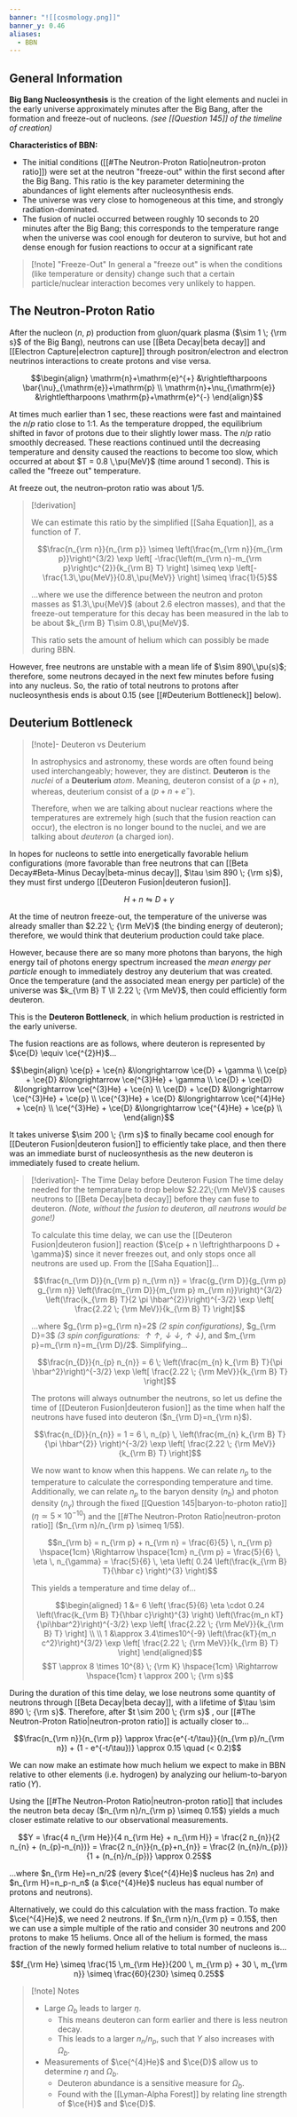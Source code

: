 ```yaml
---
banner: "![[cosmology.png]]"
banner_y: 0.46
aliases:
  - BBN
---
```


## General Information

**Big Bang Nucleosynthesis** is the creation of the light elements and nuclei in the early universe approximately minutes after the Big Bang, after the formation and freeze-out of nucleons. *(see [[Question 145]] of the timeline of creation)*

**Characteristics of BBN:**
- The initial conditions ([[#The Neutron-Proton Ratio|neutron-proton ratio]]) were set at the neutron "freeze-out" within the first second after the Big Bang. This ratio is the key parameter determining the abundances of light elements after nucleosynthesis ends.
- The universe was very close to homogeneous at this time, and strongly radiation-dominated.
- The fusion of nuclei occurred between roughly 10 seconds to 20 minutes after the Big Bang; this corresponds to the temperature range when the universe was cool enough for deuteron to survive, but hot and dense enough for fusion reactions to occur at a significant rate

> [!note] "Freeze-Out"
> In general a "freeze out" is when the conditions (like temperature or density) change such that a certain particle/nuclear interaction becomes very unlikely to happen.

## The Neutron-Proton Ratio

After the nucleon ($n$, $p$) production from gluon/quark plasma ($\sim 1 \; {\rm s}$ of the Big Bang), neutrons can use [[Beta Decay|beta decay]] and [[Electron Capture|electron capture]] through positron/electron and electron neutrinos interactions to create protons and vise versa.

$$\begin{align}
\mathrm{n}+\mathrm{e}^{+} &\rightleftharpoons \bar{\nu}_{\mathrm{e}}+\mathrm{p} \\
\mathrm{n}+\nu_{\mathrm{e}} &\rightleftharpoons \mathrm{p}+\mathrm{e}^{-}
\end{align}$$

At times much earlier than 1 sec, these reactions were fast and maintained the $n/p$ ratio close to 1:1. As the temperature dropped, the equilibrium shifted in favor of protons due to their slightly lower mass. The $n/p$ ratio smoothly decreased. These reactions continued until the decreasing temperature and density caused the reactions to become too slow, which occurred at about $T = 0.8 \,\pu{MeV}$ (time around 1 second). This is called the "freeze out" temperature.

At freeze out, the neutron–proton ratio was about $1/5$. 

> [!derivation] 
> 
> We can estimate this ratio by the simplified [[Saha Equation]], as a function of $T$.
> 
> $$\frac{n_{\rm n}}{n_{\rm p}} \simeq \left(\frac{m_{\rm n}}{m_{\rm p}}\right)^{3/2} \exp \left[ -\frac{\left(m_{\rm n}-m_{\rm p}\right)c^{2}}{k_{\rm B} T} \right] \simeq \exp \left[-\frac{1.3\,\pu{MeV}}{0.8\,\pu{MeV}} \right] \simeq \frac{1}{5}$$
> 
> ...where we use the difference between the neutron and proton masses as $1.3\,\pu{MeV}$ (about 2.6 electron masses), and that the freeze-out temperature for this decay has been measured in the lab to be about $k_{\rm B} T\sim 0.8\,\pu{MeV}$. 
> 
> This ratio sets the amount of helium which can possibly be made during BBN.

However, free neutrons are unstable with a mean life of $\sim 890\,\pu{s}$; therefore, some neutrons decayed in the next few minutes before fusing into any nucleus. So, the ratio of total neutrons to protons after nucleosynthesis ends is about $0.15$ (see [[#Deuterium Bottleneck]] below).

## Deuterium Bottleneck

> [!note]- Deuteron vs Deuterium
> 
> In astrophysics and astronomy, these words are often found being used interchangeably; however, they are distinct. **Deuteron** is the *nuclei* of a **Deuterium** *atom*. Meaning, deuteron consist of a ($p + n$), whereas, deuterium consist of a ($p + n + e^{-}$).
> 
> Therefore, when we are talking about nuclear reactions where the temperatures are extremely high (such that the fusion reaction can occur), the electron is no longer bound to the nuclei, and we are talking about *deuteron* (a charged ion).

In hopes for nucleons to settle into energetically favorable helium configurations (more favorable than free neutrons that can [[Beta Decay#Beta-Minus Decay|beta-minus decay]], $\tau \sim 890 \; {\rm s}$), they must first undergo [[Deuteron Fusion|deuteron fusion]]. 

$$H + n \leftrightharpoons D + \gamma$$

At the time of neutron freeze-out, the temperature of the universe was already smaller than $2.22 \; {\rm MeV}$ (the binding energy of deuteron); therefore, we would think that deuterium production could take place.

However, because there are so many more photons than baryons, the high energy tail of photons energy spectrum increased the *mean energy per particle* enough to immediately destroy any deuterium that was created. Once the temperature (and the associated mean energy per particle) of the universe was $k_{\rm B} T \ll 2.22 \; {\rm MeV}$, then  could efficiently form deuteron.

This is the **Deuteron Bottleneck**, in which helium production is restricted in the early universe.

The fusion reactions are as follows, where deuteron is represented by $\ce{D} \equiv \ce{^{2}H}$...

$$\begin{align}
	\ce{p} + \ce{n} &\longrightarrow \ce{D} + \gamma \\
	\ce{p} + \ce{D} &\longrightarrow \ce{^{3}He} + \gamma \\
	\ce{D} + \ce{D} &\longrightarrow \ce{^{3}He} + \ce{n} \\
	\ce{D} + \ce{D} &\longrightarrow \ce{^{3}He} + \ce{p} \\
	\ce{^{3}He} + \ce{D} &\longrightarrow \ce{^{4}He} + \ce{n} \\
	\ce{^{3}He} + \ce{D} &\longrightarrow \ce{^{4}He} + \ce{p} \\
\end{align}$$

It takes universe $\sim 200 \; {\rm s}$ to finally became cool enough for [[Deuteron Fusion|deuteron fusion]] to efficiently take place, and then there was an immediate burst of nucleosynthesis as the new deuteron is immediately fused to create helium.

> [!derivation]- The Time Delay before Deuteron Fusion
> The time delay needed for the temperature to drop below $2.22\;{\rm MeV}$ causes neutrons to [[Beta Decay|beta decay]] before they can fuse to deuteron. *(Note, without the fusion to deuteron, all neutrons would be gone!)*
> 
> To calculate this time delay, we can use the [[Deuteron Fusion|deuteron fusion]] reaction ($\ce{p + n \leftrightharpoons D + \gamma}$) since it never freezes out, and only stops once all neutrons are used up. From the [[Saha Equation]]...
> 
> $$\frac{n_{\rm D}}{n_{\rm p} n_{\rm n}} = \frac{g_{\rm D}}{g_{\rm p} g_{\rm n}} \left(\frac{m_{\rm D}}{m_{\rm p} m_{\rm n}}\right)^{3/2} \left(\frac{k_{\rm B} T}{2 \pi \hbar^{2}}\right)^{-3/2} \exp \left[ \frac{2.22 \; {\rm MeV}}{k_{\rm B} T} \right]$$
> 
> ...where $g_{\rm p}=g_{\rm n}=2$ *(2 spin configurations)*, $g_{\rm D}=3$ *(3 spin configurations: $\uparrow\uparrow, \downarrow\downarrow, \uparrow\downarrow$)*, and $m_{\rm p}=m_{\rm n}=m_{\rm D}/2$. Simplifying...
> 
> $$\frac{n_{D}}{n_{p} n_{n}} = 6 \; \left(\frac{m_{n} k_{\rm B} T}{\pi \hbar^2}\right)^{-3/2} \exp \left[ \frac{2.22 \; {\rm MeV}}{k_{\rm B} T} \right]$$
> 
> The protons will always outnumber the neutrons, so let us define the time of [[Deuteron Fusion|deuteron fusion]] as the time when half the neutrons have fused into deuteron ($n_{\rm D}=n_{\rm n}$).
> 
> $$\frac{n_{D}}{n_{n}} = 1 = 6 \, n_{p} \, \left(\frac{m_{n} k_{\rm B} T}{\pi \hbar^{2}} \right)^{-3/2} \exp \left[ \frac{2.22 \; {\rm MeV}}{k_{\rm B} T} \right]$$
> 
> We now want to know when this happens. We can relate $n_{p}$ to the temperature to calculate the corresponding temperature and time. Additionally, we can relate $n_{p}$ to the baryon density ($n_{b}$) and photon density ($n_{\gamma}$) through the fixed [[Question 145|baryon-to-photon ratio]] ($\eta \simeq 5 \times 10^{-10}$) and the [[#The Neutron-Proton Ratio|neutron-proton ratio]] ($n_{\rm n}/n_{\rm p} \simeq 1/5$).
> 
> $$n_{\rm b} = n_{\rm p} + n_{\rm n} = \frac{6}{5} \, n_{\rm p} \hspace{1cm} \Rightarrow \hspace{1cm} n_{\rm p} = \frac{5}{6} \, \eta \, n_{\gamma} = \frac{5}{6} \, \eta \left( 0.24 \left(\frac{k_{\rm B} T}{\hbar c} \right)^{3} \right)$$
> 
> This yields a temperature and time delay of...
> 
> $$\begin{aligned}
> 	1 &= 6 \left( \frac{5}{6} \eta \cdot 0.24 \left(\frac{k_{\rm B} T}{\hbar c}\right)^{3} \right) \left(\frac{m_n kT}{\pi\hbar^2}\right)^{-3/2} \exp \left[ \frac{2.22 \; {\rm MeV}}{k_{\rm B} T} \right] \\
> 	\\
> 	1 &\approx 3.4\times10^{-9} \left(\frac{kT}{m_n c^2}\right)^{3/2} \exp \left[ \frac{2.22 \; {\rm MeV}}{k_{\rm B} T} \right]
> \end{aligned}$$
> $$T \approx 8 \times 10^{8} \; {\rm K} \hspace{1cm} \Rightarrow \hspace{1cm} t \approx 200 \; {\rm s}$$

During the duration of this time delay, we lose neutrons some quantity of neutrons through [[Beta Decay|beta decay]], with a lifetime of $\tau \sim 890 \; {\rm s}$. Therefore, after $t \sim 200 \; {\rm s}$ , our [[#The Neutron-Proton Ratio|neutron-proton ratio]] is actually closer to...

$$\frac{n_{\rm n}}{n_{\rm p}} \approx \frac{e^{-t/\tau}}{(n_{\rm p}/n_{\rm n}) + (1 - e^{-t/\tau})} \approx 0.15 \quad (< 0.2)$$

We can now make an estimate how much helium we expect to make in BBN relative to other elements (i.e. hydrogen) by analyzing our helium-to-baryon ratio ($Y$).

Using the [[#The Neutron-Proton Ratio|neutron-proton ratio]] that includes the neutron beta decay ($n_{\rm n}/n_{\rm p} \simeq 0.15$) yields a much closer estimate relative to our observational measurements.

$$Y = \frac{4 n_{\rm He}}{4 n_{\rm He} + n_{\rm H}} = \frac{2 n_{n}}{2 n_{n} + (n_{p}-n_{n})} = \frac{2 n_{n}}{n_{p}+n_{n}} = \frac{2 (n_{n}/n_{p})}{1 + (n_{n}/n_{p})} \approx 0.25$$

...where $n_{\rm He}=n_n/2$ (every $\ce{^{4}He}$ nucleus has $2n$) and $n_{\rm H}=n_p-n_n$ (a $\ce{^{4}He}$ nucleus has equal number of protons and neutrons).

Alternatively, we could do this calculation with the mass fraction. To make $\ce{^{4}He}$, we need 2 neutrons. If $n_{\rm n}/n_{\rm p} = 0.15$, then we can use a simple multiple of the ratio and consider 30 neutrons and 200 protons to make 15 heliums. Once all of the helium is formed, the mass fraction of the newly formed helium relative to total number of nucleons is...

$$f_{\rm He} \simeq \frac{15 \,m_{\rm He}}{200 \, m_{\rm p} + 30 \, m_{\rm n}} \simeq \frac{60}{230} \simeq 0.25$$

> [!note] Notes
> - Large $\Omega_b$ leads to larger $\eta$.
> 	- This means deuteron can form earlier and there is less neutron decay.
> 	- This leads to a larger $n_n/n_p$, such that $Y$ also increases with $\Omega_b$.
> - Measurements of $\ce{^{4}He}$ and $\ce{D}$ allow us to determine $\eta$ and $\Omega_b$.
> 	- Deuteron abundance is a sensitive measure for $\Omega_b$.
> 	- Found with the [[Lyman-Alpha Forest]] by relating line strength of $\ce{H}$ and $\ce{D}$.
